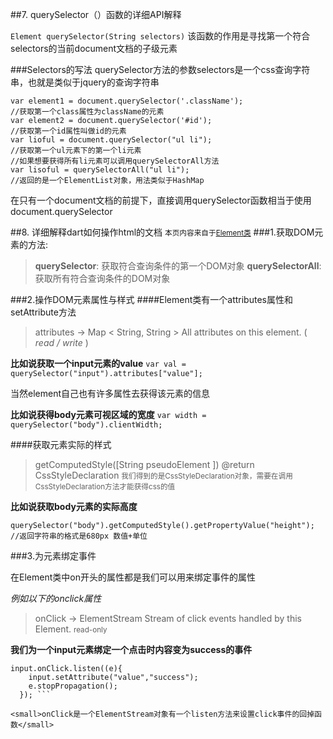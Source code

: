 ##7. querySelector（）函数的详细API解释

``` Element querySelector(String selectors) ```
该函数的作用是寻找第一个符合selectors的当前document文档的子级元素

###Selectors的写法
querySelector方法的参数selectors是一个css查询字符串，也就是类似于jquery的查询字符串
``` 
var element1 = document.querySelector('.className');
//获取第一个class属性为className的元素
var element2 = document.querySelector('#id'); 
//获取第一个id属性叫做id的元素
var lioful = document.querySelector("ul li");
//获取第一个ul元素下的第一个li元素
//如果想要获得所有li元素可以调用querySelectorAll方法
var lisoful = querySelectorAll("ul li");
//返回的是一个ElementList对象，用法类似于HashMap
```
在只有一个document文档的前提下，直接调用querySelector函数相当于使用document.querySelector





##8. 详细解释dart如何操作html的文档
<small>本页内容来自于<a href="https://api.dartlang.org/stable/1.19.1/dart-html/Element-class.html">Element类</a></small>
###1.获取DOM元素的方法:
>__querySelector__: 获取符合查询条件的第一个DOM对象
>__querySelectorAll__: 获取所有符合查询条件的DOM对象

###2.操作DOM元素属性与样式
####Element类有一个attributes属性和setAttribute方法
>attributes → Map < String,  String \>
>All attributes on this element.   \( *read / write* \)

**比如说获取一个input元素的value**
    ```var val = querySelector("input").attributes["value"];```

当然element自己也有许多属性去获得该元素的信息

**比如说获得body元素可视区域的宽度**
```var width = querySelector("body").clientWidth;```

####获取元素实际的样式
>getComputedStyle([String pseudoElement ]) 
>@return CssStyleDeclaration
><small>我们得到的是CssStyleDeclaration对象，需要在调用CssStyleDeclaration方法才能获得css的值</small>

**比如说获取body元素的实际高度**

 ``` 
 querySelector("body").getComputedStyle().getPropertyValue("height");
//返回字符串的格式是680px 数值+单位 
```

###3.为元素绑定事件

在Element类中on开头的属性都是我们可以用来绑定事件的属性

*例如以下的onclick属性*
>onClick → ElementStream<MouseEvent>
>Stream of click events handled by this Element.
<small>read-only</small>

**我们为一个input元素绑定一个点击时内容变为success的事件**

``` var input = querySelector("input");
input.onClick.listen((e){
    input.setAttribute("value","success");
    e.stopPropagation();
  }); ```

<small>onClick是一个ElementStream对象有一个listen方法来设置click事件的回掉函数</small>

